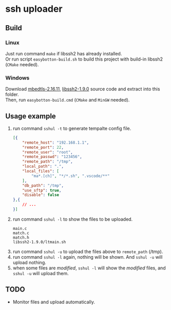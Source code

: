 # ssh uploader

## Build
### Linux
Just run command `make` if libssh2 has already installed.  
Or run script `easybotton-build.sh` to build this project with build-in libssh2 (`CMake` needed).
### Windows
Download [mbedtls-2.16.11](https://github.com/ARMmbed/mbedtls/archive/refs/tags/mbedtls-2.16.11.tar.gz), [libssh2-1.9.0](https://github.com/libssh2/libssh2/archive/refs/tags/libssh2-1.9.0.tar.gz) source code and extract into this folder.   
Then, run `easybotton-build.cmd` (`CMake` and `MinGW` needed).

## Usage example
1. run command `sshul -t` to generate tempalte config file.
    ```json
    [{
        "remote_host": "192.168.1.1",
        "remote_port": 22,
        "remote_user": "root",
        "remote_passwd": "123456",
        "remote_path": "/tmp",
        "local_path": ".",
        "local_files": [
            "ma*.[ch]", "*/*.sh", ".vscode/**"
        ],
        "db_path": "/tmp",
        "use_sftp": true,
        "disable": false
    },{
        // ...
    }]
    ```
2. run command `sshul -l` to show the files to be uploaded.
    ```text
    main.c
    match.c
    match.h
    libssh2-1.9.0/ltmain.sh
    ```
3. run command `sshul -u` to upload the files above to `remote_path` (/tmp).
4. run command `sshul -l` again, nothing will be shown. And `sshul -u` will upload nothing.
5. when some files are *modified*, `sshul -l` will show the *modified* files, and `sshul -u` will upload them.

## TODO
- Monitor files and upload automatically.